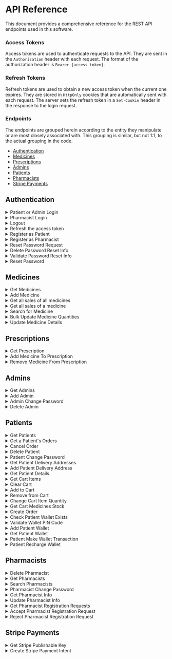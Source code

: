 # API Reference

This document provides a comprehensive reference for the REST API endpoints used in this software.

### Access Tokens

Access tokens are used to authenticate requests to the API. They are sent in the `Authorization` header with each request. The format of the authorization header is `Bearer {access_token}`.

### Refresh Tokens

Refresh tokens are used to obtain a new access token when the current one expires. They are stored in `HttpOnly` cookies that are automatically sent with each request. The server sets the refresh token in a `Set-Cookie` header in the response to the login request.

### Endpoints

The endpoints are grouped herein according to the entity they manipulate or are most closely associated with. This grouping is similar, but not 1:1, to the actual grouping in the code.

- [Authentication](#authentication)
- [Medicines](#medicines)
- [Prescriptions](#prescriptions)
- [Admins](#admins)
- [Patients](#patients)
- [Pharmacists](#pharmacists)
- [Stripe Payments](#stripe-payments)

## Authentication

<details>
<summary>Patient or Admin Login</summary>

```http
  POST /login/
```

Returns a refresh token in a HTTP-Only cookie and an access token in the response body to the user to login.

| Body Field | Type     | Description                                                 |
| :--------- | :------- | :---------------------------------------------------------- |
| `username` | `string` | **Required**. Username of the account of a Patient or Admin |
| `password` | `string` | **Required**. Password of the corresponding account.        |

</details>

<details>
<summary>Pharmacist Login</summary>

```http
  POST /pharmacist-login/
```

Returns a refresh token in a HTTP-Only cookie and an access token in the response body to the user to login.

| Body Field | Type     | Description                                            |
| :--------- | :------- | :----------------------------------------------------- |
| `username` | `string` | **Required**. Username of the account of a Pharmacist. |
| `password` | `string` | **Required**. Password of the corresponding account.   |

</details>

<details>
<summary>Logout</summary>

```http
  POST /logout/
```

| Header Parameter | Type     | Description                                                                                     |
| :--------------- | :------- | :---------------------------------------------------------------------------------------------- |
| `Authorization`  | `string` | **Required**. JWT Token signed by a user having a role of Patient, Pharmacist, Doctor or Admin. |

Invalidates the refresh token of the user.

</details>

<details>
<summary>Refresh the access token</summary>

```http
  POST /refresh-token/
```

Returns a new access token.

| Header Parameter | Type     | Description                                               |
| :--------------- | :------- | :-------------------------------------------------------- |
| `Cookie`         | `string` | **Required**. Refresh token previously set by the server. |

</details>

<details>
<summary>Register as Patient</summary>

```http
  POST /patient/
```

Registers a new patient.

| Body Field         | Type     | Description                                     |
| :----------------- | :------- | :---------------------------------------------- |
| `username`         | `string` | **Required**. Username of the new patient.      |
| `name`             | `string` | **Required**. Name of the new patient.          |
| `email`            | `string` | **Required**. Email of the new patient.         |
| `password`         | `string` | **Required**. Password of the new patient.      |
| `dateOfBirth`      | `Date`   | **Required**. Date of birth of the new patient. |
| `gender`           | `string` | **Required**. Gender of the new patient.        |
| `mobileNumber`     | `string` | **Required**. Mobile number of the new patient. |
| `emergencyContact` | `object` | **Required**. Username of the new patient.      |

#### `emergencyContact` object:

| Attribute           | Type     | Description                                                     |
| :------------------ | :------- | :-------------------------------------------------------------- |
| `fullname`          | `string` | **Required**. Full name of the emergency contact.               |
| `mobileNumber`      | `string` | **Required**. Mobile number of the emergency contact            |
| `relationToPatient` | `string` | **Required**. Relation of the emergency contact to the patient. |

</details>

<details>
<summary>Register as Pharmacist</summary>

```http
  POST /pharmacist/
```

Registers a new pharmacist registration request.

| Body Field              | Type     | Description                                                            |
| :---------------------- | :------- | :--------------------------------------------------------------------- |
| `username`              | `string` | **Required**. Username of the new pharmacist.                          |
| `name`                  | `string` | **Required**. Name of the new pharmacist.                              |
| `email`                 | `string` | **Required**. Email of the new pharmacist.                             |
| `password`              | `string` | **Required**. Password of the new pharmacist.                          |
| `dateOfBirth`           | `Date`   | **Required**. Date of birth of the new pharmacist.                     |
| `hourlyRate`            | `number` | **Required**. Hourly rate for the pay of the new pharmacist.           |
| `affiliation`           | `string` | **Required**. Pharmacy to which the new pharmacist is affiliated with. |
| `educationalBackground` | `string` | **Required**. Educational background of the new pharmacist.            |

</details>

<details>
<summary>Reset Password Request</summary>
</details>

<details>
<summary>Delete Password Reset Info</summary>
</details>

<details>
<summary>Validate Password Reset Info</summary>
</details>

<details>
<summary>Reset Password</summary>
</details>

## Medicines

<details>
<summary>Get Medicines</summary>

```http
  GET /medicines
```

Returns a list of all medicines.

| Header Parameter | Type     | Description                                                                                     |
| :--------------- | :------- | :---------------------------------------------------------------------------------------------- |
| `Authorization`  | `string` | **Required**. JWT Token signed by a user having a role of Patient, Pharmacist, Doctor or Admin. |

</details>

<details>
<summary>Add Medicine</summary>

```http
  POST /medicines
```

Adds a new medicine.

| Header Parameter | Type     | Description                                                           |
| :--------------- | :------- | :-------------------------------------------------------------------- |
| `Authorization`  | `string` | **Required**. JWT Token signed by a user having a role of Pharmacist. |

| Body Field          | Type       | Description                                                 |
| :------------------ | :--------- | :---------------------------------------------------------- |
| `name`              | `string`   | **Required**. Name of the medicine.                         |
| `activeIngredients` | `string[]` | **Required**. Active ingredients of the medicine.           |
| `price`             | `number`   | **Required**. The price of this medicine in EGP.            |
| `availableQuantity` | `string`   | **Required**. The initial available stock of this medicine. |

</details>

<details>
<summary>Get all sales of all medicines</summary>

```http
  GET /medicines/sales
```

Returns an object containing objects of medicine IDs and corresponding bought quantities.

| Header Parameter | Type     | Description                                                           |
| :--------------- | :------- | :-------------------------------------------------------------------- |
| `Authorization`  | `string` | **Required**. JWT Token signed by a user having a role of Pharmacist. |

</details>

<details>
<summary>Get all sales of a medicine</summary>

```http
  POST /medicines/sales
```

Returns the total sales of a medicine.

| Header Parameter | Type     | Description                                                           |
| :--------------- | :------- | :-------------------------------------------------------------------- |
| `Authorization`  | `string` | **Required**. JWT Token signed by a user having a role of Pharmacist. |

| Body Field   | Type     | Description                                |
| :----------- | :------- | :----------------------------------------- |
| `medicineId` | `string` | **Required**. Database ID of the medicine. |

</details>

<details>
<summary>Search for Medicine</summary>

```http
  GET /medicines/search?name={name}
```

Returns medicines that match the medicine name search query.

| Header Parameter | Type     | Description                                                           |
| :--------------- | :------- | :-------------------------------------------------------------------- |
| `Authorization`  | `string` | **Required**. JWT Token signed by a user having a role of Pharmacist. |

| Body Field | Type     | Description                                               |
| :--------- | :------- | :-------------------------------------------------------- |
| `name`     | `string` | **Required**. Name of the medicine(s) being searched for. |

</details>

<details>
<summary>Bulk Update Medicine Quantities</summary>

```http
  PATCH /medicines/bulk-update
```

Updates quantities of bought medicines.

| Header Parameter | Type     | Description                                                           |
| :--------------- | :------- | :-------------------------------------------------------------------- |
| `Authorization`  | `string` | **Required**. JWT Token signed by a user having a role of Pharmacist. |

| Body Field | Type       | Description                             |
| :--------- | :--------- | :-------------------------------------- |
| `updates`  | `object[]` | **Required**. Updates to the medicines. |

#### `updates` array:

- Each object in the `updates` array has the following structure:

| Attribute        | Type     | Description                                       |
| :--------------- | :------- | :------------------------------------------------ |
| `medicineId`     | `string` | **Required**. Database ID of a medicine.          |
| `boughtQuantity` | `number` | **Required**. Quantity bought from that medicine. |

</details>

<details>
<summary>Update Medicine Details</summary>

```http
  PATCH /medicines/:id
```

Updates a medicine's details.

| Header Parameter | Type     | Description                                                           |
| :--------------- | :------- | :-------------------------------------------------------------------- |
| `Authorization`  | `string` | **Required**. JWT Token signed by a user having a role of Pharmacist. |

| Parameter | Type     | Description                              |
| :-------- | :------- | :--------------------------------------- |
| `id`      | `string` | **Required**. Database ID of a medicine. |

| Body Field          | Type       | Description                                                                   |
| :------------------ | :--------- | :---------------------------------------------------------------------------- |
| `name`              | `string`   | **Optional**. Name of the medicine.                                           |
| `price`             | `number`   | **Optional**. Price of the medicine.                                          |
| `description`       | `number`   | **Optional**. Description of the medicine.                                    |
| `usages`            | `string[]` | **Optional**. Medicinal usages of the medicine.                               |
| `activeIngredients` | `string[]` | **Optional**. Active Ingredients of the medicine.                             |
| `pictureUrl`        | `number`   | **Optional**. URL of the medicine's picture, uploaded to the Firebase bucket. |
| `availableQuantity` | `number`   | **Optional**. Available stock of the medicine.                                |

</details>

## Prescriptions

<details>
<summary>Get Prescription</summary>

```http
  GET /prescriptions/:prescriptionId
```

Returns a prescription with the supplied id.

| Header Parameter | Type     | Description                                                       |
| :--------------- | :------- | :---------------------------------------------------------------- |
| `Authorization`  | `string` | **Required**. JWT Token signed by a user having a role of Doctor. |

| Parameter        | Type     | Description                                                    |
| :--------------- | :------- | :------------------------------------------------------------- |
| `prescriptionId` | `string` | **Required**. Database ID of the prescription to be retrieved. |

</details>

<details>
<summary>Add Medicine To Prescription</summary>

```http
  POST /prescriptions/:prescriptionId/medicines
```

Adds a medicine to a prescription.

| Header Parameter | Type     | Description                                                       |
| :--------------- | :------- | :---------------------------------------------------------------- |
| `Authorization`  | `string` | **Required**. JWT Token signed by a user having a role of Doctor. |

| Parameter        | Type     | Description                                    |
| :--------------- | :------- | :--------------------------------------------- |
| `prescriptionId` | `string` | **Required**. Database ID of the prescription. |

| Body Field   | Type     | Description                                                              |
| :----------- | :------- | :----------------------------------------------------------------------- |
| `medicineId` | `string` | **Required**. Database ID of a medicine to be added to the prescription. |

</details>

<details>
<summary>Remove Medicine From Prescription</summary>

```http
  DELETE /prescriptions/:prescriptionId/medicines/:medicineId
```

Removes a medicine from a prescription.

| Header Parameter | Type     | Description                                                       |
| :--------------- | :------- | :---------------------------------------------------------------- |
| `Authorization`  | `string` | **Required**. JWT Token signed by a user having a role of Doctor. |

| Parameter        | Type     | Description                                    |
| :--------------- | :------- | :--------------------------------------------- |
| `prescriptionId` | `string` | **Required**. Database ID of the prescription. |

| Parameter    | Type     | Description                                                                    |
| :----------- | :------- | :----------------------------------------------------------------------------- |
| `medicineId` | `string` | **Required**. Database ID of the medicine to be removed from the prescription. |

</details>

## Admins

<details>
<summary>Get Admins</summary>

```http
  GET /admins
```

Returns all admins.

| Header Parameter | Type     | Description                                                      |
| :--------------- | :------- | :--------------------------------------------------------------- |
| `Authorization`  | `string` | **Required**. JWT Token signed by a user having a role of Admin. |

</details>

<details>
<summary>Add Admin</summary>

```http
  POST /admins
```

Creates a new admin.

| Header Parameter | Type     | Description                                                      |
| :--------------- | :------- | :--------------------------------------------------------------- |
| `Authorization`  | `string` | **Required**. JWT Token signed by a user having a role of Admin. |

| Body Field | Type     | Description                              |
| :--------- | :------- | :--------------------------------------- |
| `username` | `string` | **Required**. Username of the new Admin. |
| `password` | `string` | **Required**. Password of the new Admin. |

</details>

<details>
<summary>Admin Change Password</summary>

```http
  POST /admins/change-password
```

Changes an admin's password.

| Header Parameter | Type     | Description                                                      |
| :--------------- | :------- | :--------------------------------------------------------------- |
| `Authorization`  | `string` | **Required**. JWT Token signed by a user having a role of Admin. |

| Body Field        | Type     | Description                                  |
| :---------------- | :------- | :------------------------------------------- |
| `currentPassword` | `string` | **Required**. Current password of the Admin. |
| `newPassword`     | `string` | **Required**. New password of the Admin.     |

</details>

<details>
<summary>Delete Admin</summary>

```http
  DELETE /admins/:id
```

Deletes an admin.

| Header Parameter | Type     | Description                                                      |
| :--------------- | :------- | :--------------------------------------------------------------- |
| `Authorization`  | `string` | **Required**. JWT Token signed by a user having a role of Admin. |

| Parameter | Type     | Description                                           |
| :-------- | :------- | :---------------------------------------------------- |
| `id`      | `string` | **Required**. Database ID of the Admin to be deleted. |

</details>

## Patients

<details>
<summary>Get Patients</summary>
</details>

<details>
<summary>Get a Patient's Orders</summary>
</details>

<details>
<summary>Cancel Order</summary>
</details>

<details>
<summary>Delete Patient</summary>
</details>

<details>
<summary>Patient Change Password</summary>
</details>

<details>
<summary>Get Patient Delivery Addresses</summary>
</details>

<details>
<summary>Add Patient Delivery Address</summary>
</details>

<details>
<summary>Get Patient Details</summary>
</details>

<details>
<summary>Get Cart Items</summary>
</details>

<details>
<summary>Clear Cart</summary>
</details>

<details>
<summary>Add to Cart</summary>
</details>

<details>
<summary>Remove from Cart</summary>
</details>

<details>
<summary>Change Cart Item Quantity</summary>
</details>

<details>
<summary>Get Cart Medicines Stock</summary>
</details>

<details>
<summary>Create Order</summary>
</details>

<details>
<summary>Check Patient Wallet Exists</summary>
</details>

<details>
<summary>Validate Wallet PIN Code</summary>
</details>

<details>
<summary>Add Patient Wallet</summary>
</details>

<details>
<summary>Get Patient Wallet</summary>
</details>

<details>
<summary>Patient Make Wallet Transaction</summary>
</details>

<details>
<summary>Patient Recharge Wallet</summary>
</details>

## Pharmacists

<details>
<summary>Delete Pharmacist</summary>
</details>

<details>
<summary>Get Pharmacists</summary>
</details>

<details>
<summary>Search Pharmacists</summary>
</details>

<details>
<summary>Pharmacist Change Password</summary>
</details>

<details>
<summary>Get Pharmacist Info</summary>
</details>

<details>
<summary>Update Pharmacist Info</summary>
</details>

<details>
<summary>Get Pharmacist Registration Requests</summary>
</details>

<details>
<summary>Accept Pharmacist Registration Request</summary>
</details>

<details>
<summary>Reject Pharmacist Registration Request</summary>
</details>

## Stripe Payments

<details>
<summary>Get Stripe Publishable Key</summary>

```http
  GET /payments/config
```

Returns stripe publishable key.

| Header Parameter | Type     | Description                                                        |
| :--------------- | :------- | :----------------------------------------------------------------- |
| `Authorization`  | `string` | **Required**. JWT Token signed by a user having a role of Patient. |

</details>

<details>
<summary>Create Stripe Payment Intent</summary>

```http
  POST /payments/create-payment-intent
```

Creates a new stripe payment intent and returns the client secret.

| Header Parameter | Type     | Description                                                        |
| :--------------- | :------- | :----------------------------------------------------------------- |
| `Authorization`  | `string` | **Required**. JWT Token signed by a user having a role of Patient. |

</details>

